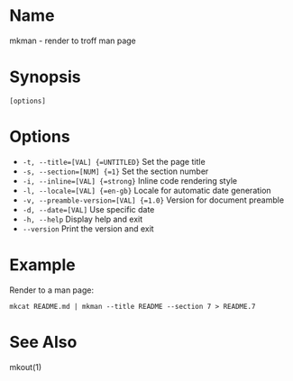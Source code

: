 # Name

mkman - render to troff man page

# Synopsis

```
[options]
```

# Options

* `-t, --title=[VAL] {=UNTITLED}` Set the page title
* `-s, --section=[NUM] {=1}` Set the section number
* `-i, --inline=[VAL] {=strong}` Inline code rendering style
* `-l, --locale=[VAL] {=en-gb}` Locale for automatic date generation
* `-v, --preamble-version=[VAL] {=1.0}` Version for document preamble
* `-d, --date=[VAL]` Use specific date
* `-h, --help` Display help and exit
* `--version` Print the version and exit

# Example

Render to a man page:

```shell
mkcat README.md | mkman --title README --section 7 > README.7
```

# See Also

mkout(1)

